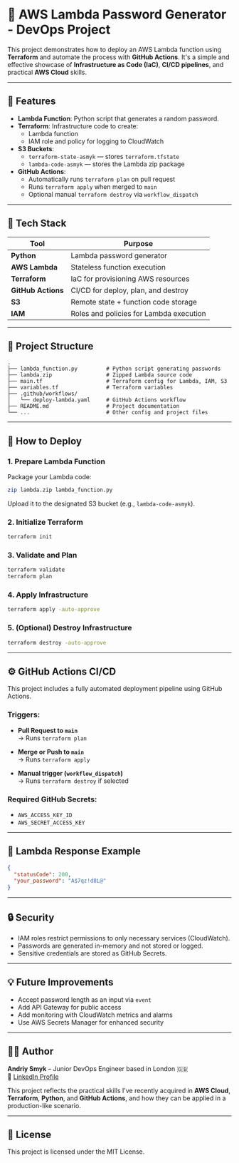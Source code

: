 # 🔐 AWS Lambda Password Generator - DevOps Project

This project demonstrates how to deploy an AWS Lambda function using **Terraform** and automate the process with **GitHub Actions**. It's a simple and effective showcase of **Infrastructure as Code (IaC)**, **CI/CD pipelines**, and practical **AWS Cloud** skills.

---

## 📌 Features

- **Lambda Function**: Python script that generates a random password.
- **Terraform**: Infrastructure code to create:
  - Lambda function
  - IAM role and policy for logging to CloudWatch
- **S3 Buckets**:
  - `terraform-state-asmyk` — stores `terraform.tfstate`
  - `lambda-code-asmyk` — stores the Lambda zip package
- **GitHub Actions**:
  - Automatically runs `terraform plan` on pull request
  - Runs `terraform apply` when merged to `main`
  - Optional manual `terraform destroy` via `workflow_dispatch`

---

## 🧰 Tech Stack

| Tool             | Purpose                                 |
|------------------|------------------------------------------|
| **Python**       | Lambda password generator                |
| **AWS Lambda**   | Stateless function execution             |
| **Terraform**    | IaC for provisioning AWS resources       |
| **GitHub Actions** | CI/CD for deploy, plan, and destroy     |
| **S3**           | Remote state + function code storage     |
| **IAM**          | Roles and policies for Lambda execution  |

---

## 📁 Project Structure

```
.
├── lambda_function.py         # Python script generating passwords
├── lambda.zip                 # Zipped Lambda source code
├── main.tf                    # Terraform config for Lambda, IAM, S3
├── variables.tf               # Terraform variables
├── .github/workflows/
│   └── deploy-lambda.yaml     # GitHub Actions workflow
├── README.md                  # Project documentation
└── ...                        # Other config and project files
```

---

## 🚀 How to Deploy

### 1. Prepare Lambda Function

Package your Lambda code:

```bash
zip lambda.zip lambda_function.py
```

Upload it to the designated S3 bucket (e.g., `lambda-code-asmyk`).

### 2. Initialize Terraform

```bash
terraform init
```

### 3. Validate and Plan

```bash
terraform validate
terraform plan
```

### 4. Apply Infrastructure

```bash
terraform apply -auto-approve
```

### 5. (Optional) Destroy Infrastructure

```bash
terraform destroy -auto-approve
```

---

## ⚙️ GitHub Actions CI/CD

This project includes a fully automated deployment pipeline using GitHub Actions.

### Triggers:

- **Pull Request to `main`**  
  → Runs `terraform plan`

- **Merge or Push to `main`**  
  → Runs `terraform apply`

- **Manual trigger (`workflow_dispatch`)**  
  → Runs `terraform destroy` if selected

### Required GitHub Secrets:

- `AWS_ACCESS_KEY_ID`
- `AWS_SECRET_ACCESS_KEY`

---

## 🧲 Lambda Response Example

```json
{
  "statusCode": 200,
  "your_password": "A$7qz!d8L@"
}
```

---

## 🔒 Security

- IAM roles restrict permissions to only necessary services (CloudWatch).
- Passwords are generated in-memory and not stored or logged.
- Sensitive credentials are stored as GitHub Secrets.

---

## 💡 Future Improvements

- Accept password length as an input via `event`
- Add API Gateway for public access
- Add monitoring with CloudWatch metrics and alarms
- Use AWS Secrets Manager for enhanced security

---

## 👨‍💻 Author

**Andriy Smyk** – Junior DevOps Engineer based in London 🇬🇧  
🔗 [LinkedIn Profile](https://www.linkedin.com/in/andriy-smyk-b5446311b)

This project reflects the practical skills I’ve recently acquired in **AWS Cloud**, **Terraform**, **Python**, and **GitHub Actions**, and how they can be applied in a production-like scenario.

---

## 📄 License

This project is licensed under the MIT License.
